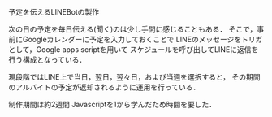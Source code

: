 予定を伝えるLINEBotの製作


次の日の予定を毎日伝える(聞く)のは少し手間に感じることもある．
そこで，事前にGoogleカレンダーに予定を入力しておくことで
LINEのメッセージをトリガとして，Google apps scriptを用いて
スケジュールを呼び出してLINEに返信を行う構成となっている．

現段階ではLINE上で当日，翌日，翌々日，および当週を選択すると，
その期間のアルバイトの予定が返却されるように運用を行っている．

制作期間は約2週間
Javascriptを1から学んだため時間を要した．
